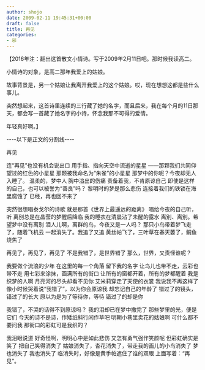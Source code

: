 ```yaml
---
author: shojo
date: 2009-02-11 19:45:31+00:00
draft: false
title: 再见
categories:
- 邪
---
```


【2016年注：翻出这首散文小情诗。写于2009年2月11日吧。那时候我读高二。

小情诗的对象，是高二那年我爱上的姑娘。

故事背景是，另一个姑娘让我离开我爱上的这个姑娘。哎，现在想想这都是些什么事儿。

突然想起来，这首诗里连续的三行藏了她的名字，而且后来，我在每个月的11日那天，都会写一首藏了她名字的小诗，怀念我那不可得的爱情。

年轻真好啊。】

----以下是正文的分割线----

再见

连“再见”也没有机会说出口
用手指、指向天空中流逝的星星
——那颗我们共同仰望过的红色的小星星
那颗被我命名为“朱雀”的小星星
那梦中的你呢？今夜却无人入睡了。
温柔的，梦中人
胸中溢出的伤痛
责备着我，不肯原谅自己
即使是这样的自己，也可以被誉为“善良”吗？
黎明时的梦是那么悲伤
连接着我们的铁锁在海里腐蚀了
已经，再也回不来了

突然很想唱泰戈尔的诗歌
就是那首《世界上最遥远的距离》
唱给今夜的自己听，听
离别总是在晶莹的梦醒后降临
我的睡衣在清晨沾了未醒的露水
离别、离别。希望梦中没有离别
泪人儿啊，离群的鸟，今夜又是一人吗？
那只小鸟带着梦飞走了，随着飞机云
一起消失了。我追了又追
黄丝帕飞了，三叶草在春天萎了，鲷鱼烧焦了

再见了，再见了，再见了
不是我错了，是世界错了
那么，世界，又责怪谁呢？

我要做个流浪的少年
在这里的每一个角落
留下我的名字
让鸟儿也带不走，云彩也带不走
用七彩来涂抹，画满所有的街口
让所有的窗都开着，所有的梦都醒着
我是织梦的人啊
月亮河的尽头却看不见你
艾米莉穿走了天使的衣裳
我说我不再这样了
像小时候哭着说“我错了”，以为你会原谅我
却忘记自己的年龄了
错过了的镜头，错过了的长大
原以为是为了等待你，等待
错过了的却是你

我错了，不哭的话得不到原谅吗？
我的泪却已在梦中撒完了
那些梦里的光，便是它们
今天的诗不是诗，作矮纸斜行闲作草吧
明朝小巷里卖花的姑娘啊
可什么都不要问我
那街口的彩虹可是我织的？

我泪眼说道
好奇怪啊，明明心中是如此悲伤
又怎有勇气强作笑颜呢
但彩虹确实是笑了
把自己笑得消失了
姑娘消失了，杏花消失了，带走我的画儿的小鸟消失了
梦也消失了
我也消失了
临消失时，好像是黄手帕遮住了谁的双眼
上面写着：“再见”。
